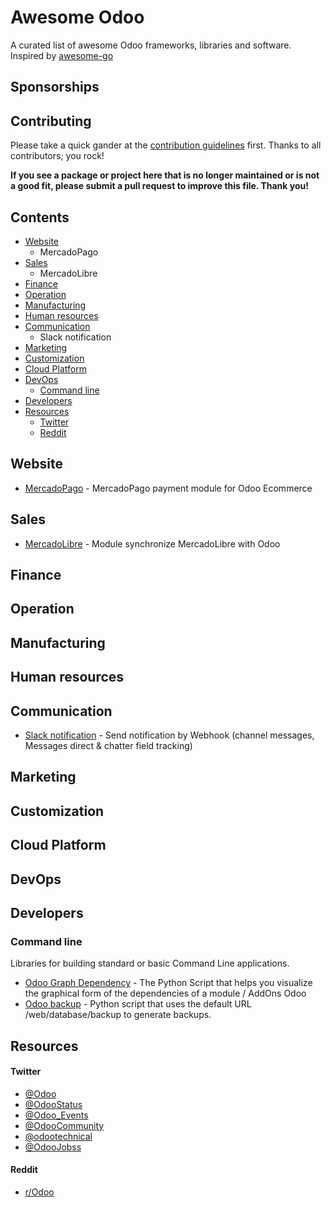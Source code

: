 
# Awesome Odoo 

A curated list of awesome Odoo frameworks, libraries and software. Inspired by [awesome-go](https://github.com/avelino/awesome-go)

## Sponsorships

## Contributing

Please take a quick gander at the [contribution guidelines](CONTRIBUTING.md) first. Thanks to all contributors; you rock!

**If you see a package or project here that is no longer maintained or is not a good fit, please submit a pull request to improve this file. Thank you!**

## Contents
* [Website](#website)
    * MercadoPago
* [Sales](#sales)
    * MercadoLibre
* [Finance](#finances)
* [Operation](#operation)
* [Manufacturing](#manufacturing)
* [Human resources](#human-resources)
* [Communication](#communication)
    * Slack notification
* [Marketing](#marketing)
* [Customization](#customization)
* [Cloud Platform](#cloud-platform)
* [DevOps](#devops)
    * [Command line](#command-line) 
* [Developers](#developers)
* [Resources](#resources) 
    * [Twitter](#twitter)
    * [Reddit](#reddit)

## Website

* [MercadoPago](https://github.com/ctmil/payment_mercadopago) - MercadoPago payment module for Odoo Ecommerce

## Sales 

* [MercadoLibre](https://github.com/ctmil/meli_oerp) - Module synchronize MercadoLibre with Odoo

## Finance 

## Operation 

## Manufacturing 

## Human resources 

## Communication

* [Slack notification](https://github.com/maxsbiz/odoo/tree/11.0/msb_slack) - Send notification by Webhook (channel messages, Messages direct & chatter field tracking)

## Marketing

## Customization

## Cloud Platform

## DevOps

## Developers

### Command line

Libraries for building standard or basic Command Line applications.

* [Odoo Graph Dependency](https://medium.com/@josehbez/dependencia-gr%C3%A1fica-odoo-e518e8a6ceb9) - The Python Script that helps you visualize the graphical form of the dependencies of a module / AddOns Odoo
* [Odoo backup](https://medium.com/@josehbez/simple-cli-odoo-backup-60d91bc3b9ec) - Python script that uses the default URL /web/database/backup to generate backups.

## Resources

#### Twitter
* [@Odoo](https://twitter.com/Odoo)
* [@OdooStatus](https://twitter.com/OdooStatus)
* [@Odoo_Events](https://twitter.com/Odoo_Events)
* [@OdooCommunity](https://twitter.com/OdooCommunity)
* [@odootechnical](https://twitter.com/odootechnical)
* [@OdooJobss](https://twitter.com/OdooJobss)

#### Reddit
* [r/Odoo](https://www.reddit.com/r/Odoo/)

